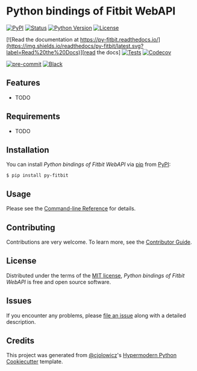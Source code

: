 # Python bindings of Fitbit WebAPI

[![PyPI](https://img.shields.io/pypi/v/py-fitbit.svg)][pypi_]
[![Status](https://img.shields.io/pypi/status/py-fitbit.svg)][status]
[![Python Version](https://img.shields.io/pypi/pyversions/py-fitbit)][python version]
[![License](https://img.shields.io/pypi/l/py-fitbit)][license]

[![Read the documentation at https://py-fitbit.readthedocs.io/](https://img.shields.io/readthedocs/py-fitbit/latest.svg?label=Read%20the%20Docs)][read the docs]
[![Tests](https://github.com/j-rossi-nl/py-fitbit/workflows/Tests/badge.svg)][tests]
[![Codecov](https://codecov.io/gh/j-rossi-nl/py-fitbit/branch/main/graph/badge.svg)][codecov]

[![pre-commit](https://img.shields.io/badge/pre--commit-enabled-brightgreen?logo=pre-commit&logoColor=white)][pre-commit]
[![Black](https://img.shields.io/badge/code%20style-black-000000.svg)][black]

[pypi_]: https://pypi.org/project/py-fitbit/
[status]: https://pypi.org/project/py-fitbit/
[python version]: https://pypi.org/project/py-fitbit
[read the docs]: https://py-fitbit.readthedocs.io/
[tests]: https://github.com/j-rossi-nl/py-fitbit/actions?workflow=Tests
[codecov]: https://app.codecov.io/gh/j-rossi-nl/py-fitbit
[pre-commit]: https://github.com/pre-commit/pre-commit
[black]: https://github.com/psf/black

## Features

- TODO

## Requirements

- TODO

## Installation

You can install _Python bindings of Fitbit WebAPI_ via [pip] from [PyPI]:

```console
$ pip install py-fitbit
```

## Usage

Please see the [Command-line Reference] for details.

## Contributing

Contributions are very welcome.
To learn more, see the [Contributor Guide].

## License

Distributed under the terms of the [MIT license][license],
_Python bindings of Fitbit WebAPI_ is free and open source software.

## Issues

If you encounter any problems,
please [file an issue] along with a detailed description.

## Credits

This project was generated from [@cjolowicz]'s [Hypermodern Python Cookiecutter] template.

[@cjolowicz]: https://github.com/cjolowicz
[pypi]: https://pypi.org/
[hypermodern python cookiecutter]: https://github.com/cjolowicz/cookiecutter-hypermodern-python
[file an issue]: https://github.com/j-rossi-nl/py-fitbit/issues
[pip]: https://pip.pypa.io/

<!-- github-only -->

[license]: https://github.com/j-rossi-nl/py-fitbit/blob/main/LICENSE
[contributor guide]: https://github.com/j-rossi-nl/py-fitbit/blob/main/CONTRIBUTING.md
[command-line reference]: https://py-fitbit.readthedocs.io/en/latest/usage.html
